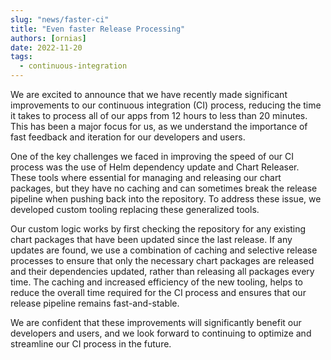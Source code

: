```yaml
---
slug: "news/faster-ci"
title: "Even faster Release Processing"
authors: [ornias]
date: 2022-11-20
tags:
  - continuous-integration
---
```


We are excited to announce that we have recently made significant improvements to our continuous integration (CI) process, reducing the time it takes to process all of our apps from 12 hours to less than 20 minutes.
This has been a major focus for us, as we understand the importance of fast feedback and iteration for our developers and users.

One of the key challenges we faced in improving the speed of our CI process was the use of Helm dependency update and Chart Releaser.
These tools where essential for managing and releasing our chart packages, but they have no caching and can sometimes break the release pipeline when pushing back into the repository. To address these issue, we developed custom tooling replacing these generalized tools.

Our custom logic works by first checking the repository for any existing chart packages that have been updated since the last release. If any updates are found, we use a combination of caching and selective release processes to ensure that only the necessary chart packages are released and their dependencies updated, rather than releasing all packages every time. The caching and increased efficiency of the new tooling, helps to reduce the overall time required for the CI process and ensures that our release pipeline remains fast-and-stable.

We are confident that these improvements will significantly benefit our developers and users, and we look forward to continuing to optimize and streamline our CI process in the future.
